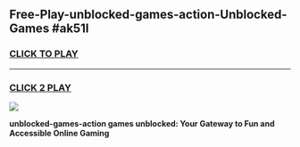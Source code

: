 
## Free-Play-unblocked-games-action-Unblocked-Games #ak51l
<h3>
<a href="https://news.freeplayer.one?title=unblocked-games-action&ref=8M">CLICK TO PLAY</a></h3>
<hr>

<h3>
<a href="https://news.freeplayer.one?title=unblocked-games-action&ref=8M">CLICK 2 PLAY</a>
  
</h3>

<a href="https://news.freeplayer.one?title=unblocked-games-action&ref=8M"><img src="https://clearcache.store/games.png"></a>


**unblocked-games-action games unblocked: Your Gateway to Fun and Accessible Online Gaming**
